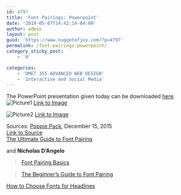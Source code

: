 ```yaml
---
id: 4797
title: 'Font Pairings: Powerpoint'
date: '2019-05-07T14:42:14-04:00'
author: admin
layout: post
guid: 'https://www.nuggetofjoy.com/?p=4797'
permalink: /font-pairings-powerpoint/
category_sticky_post:
    - '0'

categories:
    - 'DMET 355 ADVANCED WEB DESIGN'
    - 'Interactive and Social Media'
---
```


The PowerPoint presentation given today can be downloaded [here](https://www.dropbox.com/s/uwofs8sj7yttjx2/font_pairings.zip?dl=0).
![Picture1](https://image-control-storage.s3.amazonaws.com/blog-images/2017/01/27184616/Picture1-1024x437.png)
[Link to Image](https://image-control-storage.s3.amazonaws.com/blog-images/2017/01/27184616/Picture1.png)

![Picture2](https://image-control-storage.s3.amazonaws.com/blog-images/2017/01/27184613/Picture2-1024x776.jpg)
[Link to Image](https://image-control-storage.s3.amazonaws.com/blog-images/2017/01/27184613/Picture2.jpg)

Sources: [Poppie Pack](https://designschool.canva.com/blog/author/poppie/), December 15, 2015  
[Link to Source](https://designschool.canva.com/blog/author/poppie/)  
[The Ultimate Guide to Font Pairing](https://designschool.canva.com/blog/the-ultimate-guide-to-font-pairing/)

and **Nicholas D’Angelo**

> [Font Pairing Basics](https://www.nuggetofjoy.com/font-pairing-basics/)

> [The Beginner’s Guide to Font Pairing](https://www.nuggetofjoy.com/the-beginners-guide-to-font-pairing/)

[How to Choose Fonts for Headlines](https://www.nuggetofjoy.com/how-to-choose-fonts-for-headlines/)
